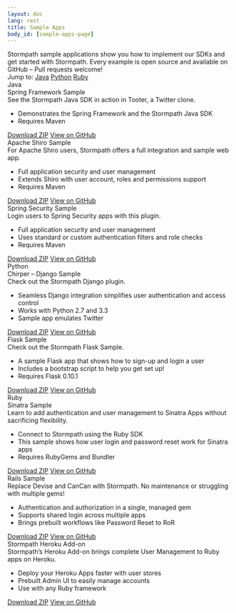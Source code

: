 ```yaml
---
layout: doc
lang: rest
title: Sample Apps
body_id: [sample-apps-page]
---
```


<div id="sample-apps-wrapper">
  <div class="sample-apps-top">
    <div class="sample-apps-top-text">
      Stormpath sample applications show you how to implement our SDKs and get started with Stormpath. Every example is open source and available on GitHub – Pull requests welcome!
    </div>
    <div class="sample-apps-jump-to">
      <span>Jump to:</span>
      <a class="jump-to-java" href="#sample-apps-java-container-jump">Java</a>
      <a class="jump-to-python" href="#sample-apps-python-container-jump">Python</a>
      <a class="jump-to-ruby" href="#sample-apps-ruby-container-jump">Ruby</a>
    </div>
  </div>
  <div id="sample-apps-java-container">
    <a id="sample-apps-java-container-jump"></a>
    <div class="java-title">Java</div>
    <div class="panel-container">
      <div class="panel-title">Spring Framework Sample</div>
      <div class="panel-inner">
        <div class="panel-text">
          See the Stormpath Java SDK in action in Tooter, a Twitter clone.
          <ul>
            <li>Demonstrates the Spring Framework and the Stormpath Java SDK</li>
            <li>Requires Maven</li>
          </ul>
        </div>
        <div class="panel-buttons">
          <a class="btn-download" href="https://github.com/stormpath/stormpath-spring-samples/archive/master.zip">Download ZIP</a>
          <a class="btn-github" href="https://github.com/stormpath/stormpath-spring-samples">View on GitHub</a>
        </div>
      </div>
    </div>
    <div class="panel-container">
      <div class="panel-title">Apache Shiro Sample</div>
      <div class="panel-inner">
        <div class="panel-text">
          For Apache Shiro users, Stormpath offers a full integration and sample web app.
          <ul>
            <li>Full application security and user management</li>
            <li>Extends Shiro with user account, roles and permissions support</li>
            <li>Requires Maven</li>
          </ul>
        </div>
        <div class="panel-buttons">
          <a class="btn-download" href="https://github.com/stormpath/stormpath-shiro-web-sample/archive/master.zip">Download ZIP</a>
          <a class="btn-github" href="https://github.com/stormpath/stormpath-shiro-web-sample">View on GitHub</a>
        </div>
      </div>
    </div>
    <div class="panel-container">
      <div class="panel-title">Spring Security Sample</div>
      <div class="panel-inner">
        <div class="panel-text">
          Login users to Spring Security apps with this plugin.
          <ul>
            <li>Full application security and user management</li>
            <li>Uses standard or custom authentication filters and role checks</li>
            <li>Requires Maven</li>
          </ul>
        </div>
        <div class="panel-buttons">
          <a class="btn-download" href="https://github.com/stormpath/stormpath-spring-security-example/archive/master.zip">Download ZIP</a>
          <a class="btn-github" href="https://github.com/stormpath/stormpath-spring-security-example">View on GitHub</a>
        </div>
      </div>
    </div>
  </div>

  <div id="sample-apps-python-container">
    <a id="sample-apps-python-container-jump"></a>
    <div class="python-title">Python</div>
    <div class="panel-container">
      <div class="panel-title">Chirper – Django Sample</div>
      <div class="panel-inner">
        <div class="panel-text">
          Check out the Stormpath Django plugin.
          <ul>
            <li>Seamless Django integration simplifies user authentication and access control</li>
            <li>Works with Python 2.7 and 3.3</li>
            <li>Sample app emulates Twitter</li>
          </ul>
        </div>
        <div class="panel-buttons">
          <a class="btn-download" href="https://github.com/stormpath/stormpath-python-samples/archive/master.zip">Download ZIP</a>
          <a class="btn-github" href="https://github.com/stormpath/stormpath-python-samples">View on GitHub</a>
        </div>
      </div>
    </div>
    <div class="panel-container">
      <div class="panel-title">Flask Sample</div>
      <div class="panel-inner">
        <div class="panel-text">
          Check out the Stormpath Flask Sample.
          <ul>
            <li>A sample Flask app that shows how to sign-up and login a user</li>
            <li>Includes a bootstrap script to help you get set up!</li>
            <li>Requires Flask 0.10.1</li>
          </ul>
        </div>
        <div class="panel-buttons">
          <a class="btn-download" href="https://github.com/stormpath/stormpath-flask-sample/archive/master.zip">Download ZIP</a>
          <a class="btn-github" href="https://github.com/stormpath/stormpath-flask-sample">View on GitHub</a>
        </div>
      </div>
    </div>
  </div>

  <div id="sample-apps-ruby-container">
    <a id="sample-apps-ruby-container-jump"></a>
    <div class="ruby-title">Ruby</div>
    <div class="panel-container">
      <div class="panel-title">Sinatra Sample</div>
      <div class="panel-inner">
        <div class="panel-text">
          Learn to add authentication and user management to Sinatra Apps without sacrificing flexibility.
          <ul>
            <li>Connect to Stormpath using the Ruby SDK</li>
            <li>This sample shows how user login and password reset work for Sinatra apps</li>
            <li>Requires RubyGems and Bundler</li>
          </ul>
        </div>
        <div class="panel-buttons">
          <a class="btn-download" href="https://github.com/stormpath/stormpath-ruby-samples/archive/master.zip">Download ZIP</a>
          <a class="btn-github" href="https://github.com/stormpath/stormpath-ruby-samples">View on GitHub</a>
        </div>
      </div>
    </div>
    <div class="panel-container">
      <div class="panel-title">Rails Sample</div>
      <div class="panel-inner">
        <div class="panel-text">
          Replace Devise and CanCan with Stormpath. No maintenance or struggling with multiple gems!
          <ul>
            <li>Authentication and authorization in a single, managed gem</li>
            <li>Supports shared login across multiple apps</li>
            <li>Brings prebuilt workflows like Password Reset to RoR</li>
          </ul>
        </div>
        <div class="panel-buttons">
          <a class="btn-download" href="https://github.com/stormpath/stormpath-ruby-samples/archive/master.zip">Download ZIP</a>
          <a class="btn-github" href="https://github.com/stormpath/stormpath-ruby-samples">View on GitHub</a>
        </div>
      </div>
    </div>
    <div class="panel-container">
      <div class="panel-title">Stormpath Heroku Add-on</div>
      <div class="panel-inner">
        <div class="panel-text">
          Stormpath’s Heroku Add-on brings complete User Management to Ruby apps on Heroku.
          <ul>
            <li>Deploy your Heroku Apps faster with user stores</li>
            <li>Prebuilt Admin UI to easily manage accounts</li>
            <li>Use with any Ruby framework</li>
          </ul>
        </div>
        <div class="panel-buttons">
          <a class="btn-download" href="https://github.com/stormpath/stormpath-heroku-ruby-sample/archive/master.zip">Download ZIP</a>
          <a class="btn-github" href="https://github.com/stormpath/stormpath-heroku-ruby-sample">View on GitHub</a>
        </div>
      </div>
    </div>
  </div>
</div>
